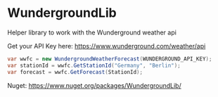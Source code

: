 # WundergroundLib
Helper library to work with the Wunderground weather api

Get your API Key here: https://www.wunderground.com/weather/api

```cs
var wwfc = new WundergroundWeatherForecast(WUNDERGROUND_API_KEY);
var stationId = wwfc.GetStationId("Germany", "Berlin");
var forecast = wwfc.GetForecast(StationId);

```

Nuget: https://www.nuget.org/packages/WundergroundLib/
